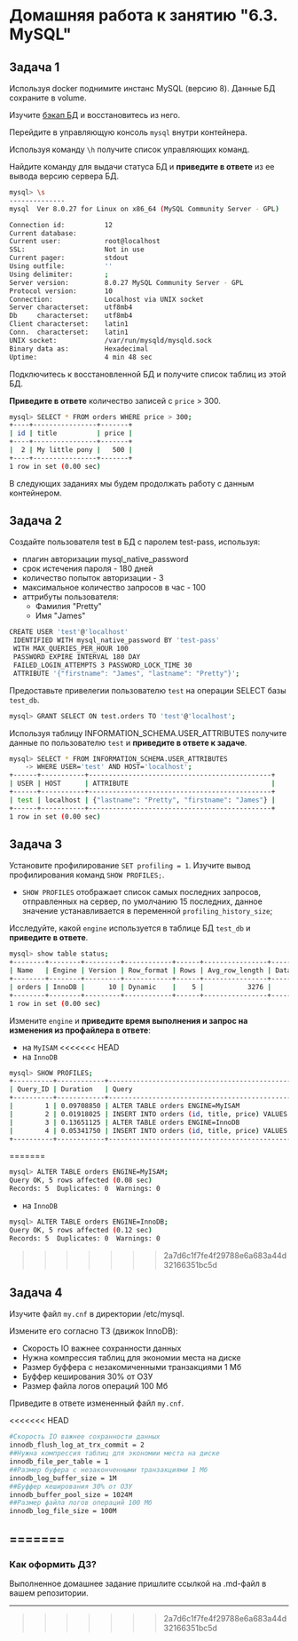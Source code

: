 # Домашняя работа к занятию "6.3. MySQL"

## Задача 1

Используя docker поднимите инстанс MySQL (версию 8). Данные БД сохраните в volume.

Изучите [бэкап БД](https://github.com/netology-code/virt-homeworks/tree/master/06-db-03-mysql/test_data) и
восстановитесь из него.

Перейдите в управляющую консоль `mysql` внутри контейнера.

Используя команду `\h` получите список управляющих команд.

Найдите команду для выдачи статуса БД и **приведите в ответе** из ее вывода версию сервера БД.
```bash
mysql> \s
--------------
mysql  Ver 8.0.27 for Linux on x86_64 (MySQL Community Server - GPL)

Connection id:          12
Current database:
Current user:           root@localhost
SSL:                    Not in use
Current pager:          stdout
Using outfile:          ''
Using delimiter:        ;
Server version:         8.0.27 MySQL Community Server - GPL
Protocol version:       10
Connection:             Localhost via UNIX socket
Server characterset:    utf8mb4
Db     characterset:    utf8mb4
Client characterset:    latin1
Conn.  characterset:    latin1
UNIX socket:            /var/run/mysqld/mysqld.sock
Binary data as:         Hexadecimal
Uptime:                 4 min 48 sec
```

Подключитесь к восстановленной БД и получите список таблиц из этой БД.

**Приведите в ответе** количество записей с `price` > 300.
```bash
mysql> SELECT * FROM orders WHERE price > 300;
+----+----------------+-------+
| id | title          | price |
+----+----------------+-------+
|  2 | My little pony |   500 |
+----+----------------+-------+
1 row in set (0.00 sec)
```
В следующих заданиях мы будем продолжать работу с данным контейнером.

## Задача 2

Создайте пользователя test в БД c паролем test-pass, используя:
- плагин авторизации mysql_native_password
- срок истечения пароля - 180 дней
- количество попыток авторизации - 3
- максимальное количество запросов в час - 100
- аттрибуты пользователя:
    - Фамилия "Pretty"
    - Имя "James"

```bash
CREATE USER 'test'@'localhost'
 IDENTIFIED WITH mysql_native_password BY 'test-pass'
 WITH MAX_QUERIES_PER_HOUR 100
 PASSWORD EXPIRE INTERVAL 180 DAY
 FAILED_LOGIN_ATTEMPTS 3 PASSWORD_LOCK_TIME 30
 ATTRIBUTE '{"firstname": "James", "lastname": "Pretty"}';
```

Предоставьте привелегии пользователю `test` на операции SELECT базы `test_db`.
```bash
mysql> GRANT SELECT ON test.orders TO 'test'@'localhost';
```
Используя таблицу INFORMATION_SCHEMA.USER_ATTRIBUTES получите данные по пользователю `test` и
**приведите в ответе к задаче**.

```bash
mysql> SELECT * FROM INFORMATION_SCHEMA.USER_ATTRIBUTES
    -> WHERE USER='test' AND HOST='localhost';
+------+-----------+----------------------------------------------+
| USER | HOST      | ATTRIBUTE                                    |
+------+-----------+----------------------------------------------+
| test | localhost | {"lastname": "Pretty", "firstname": "James"} |
+------+-----------+----------------------------------------------+
1 row in set (0.00 sec)
```


## Задача 3

Установите профилирование `SET profiling = 1`.
Изучите вывод профилирования команд `SHOW PROFILES;`.

* `SHOW PROFILES` отображает список самых последних запросов, отправленных на сервер, по умолчанию 15 последних, данное значение устанавливается в переменной `profiling_history_size`;

Исследуйте, какой `engine` используется в таблице БД `test_db` и **приведите в ответе**.

```bash
mysql> show table status;
+--------+--------+---------+------------+------+----------------+-------------+-----------------+--------------+-----------+----------------+---------------------+---------------------+------------+--------------------+----------+----------------+---------+
| Name   | Engine | Version | Row_format | Rows | Avg_row_length | Data_length | Max_data_length | Index_length | Data_free | Auto_increment | Create_time         | Update_time         | Check_time | Collation          | Checksum | Create_options | Comment |
+--------+--------+---------+------------+------+----------------+-------------+-----------------+--------------+-----------+----------------+---------------------+---------------------+------------+--------------------+----------+----------------+---------+
| orders | InnoDB |      10 | Dynamic    |    5 |           3276 |       16384 |               0 |            0 |         0 |              6 | 2021-11-28 14:19:39 | 2021-11-28 14:19:40 | NULL       | utf8mb4_0900_ai_ci |     NULL |                |         |
+--------+--------+---------+------------+------+----------------+-------------+-----------------+--------------+-----------+----------------+---------------------+---------------------+------------+--------------------+----------+----------------+---------+
1 row in set (0.00 sec)
```

Измените `engine` и **приведите время выполнения и запрос на изменения из профайлера в ответе**:
- на `MyISAM`
<<<<<<< HEAD
- на `InnoDB`

```bash
mysql> SHOW PROFILES;
+----------+------------+----------------------------------------------------------------+
| Query_ID | Duration   | Query                                                          |
+----------+------------+----------------------------------------------------------------+
|        1 | 0.09708850 | ALTER TABLE orders ENGINE=MyISAM                               |
|        2 | 0.01918025 | INSERT INTO orders (id, title, price) VALUES (6, 'test1', 250) |
|        3 | 0.13651125 | ALTER TABLE orders ENGINE=InnoDB                               |
|        4 | 0.05341750 | INSERT INTO orders (id, title, price) VALUES (7, 'test2', 250) |
+----------+------------+----------------------------------------------------------------+
```

=======
```bash
mysql> ALTER TABLE orders ENGINE=MyISAM;
Query OK, 5 rows affected (0.08 sec)
Records: 5  Duplicates: 0  Warnings: 0
```
- на `InnoDB`
```bash
mysql> ALTER TABLE orders ENGINE=InnoDB;
Query OK, 5 rows affected (0.12 sec)
Records: 5  Duplicates: 0  Warnings: 0
```
>>>>>>> 2a7d6c1f7fe4f29788e6a683a44d32166351bc5d
## Задача 4

Изучите файл `my.cnf` в директории /etc/mysql.

Измените его согласно ТЗ (движок InnoDB):
- Скорость IO важнее сохранности данных
- Нужна компрессия таблиц для экономии места на диске
- Размер буффера с незакомиченными транзакциями 1 Мб
- Буффер кеширования 30% от ОЗУ
- Размер файла логов операций 100 Мб

Приведите в ответе измененный файл `my.cnf`.

<<<<<<< HEAD
```bash
#Скорость IO важнее сохранности данных
innodb_flush_log_at_trx_commit = 2
##Нужна компрессия таблиц для экономии места на диске
innodb_file_per_table = 1
##Размер буфера с незаконченными транзакциями 1 Мб
innodb_log_buffer_size = 1M
##Буффер кеширования 30% от ОЗУ
innodb_buffer_pool_size = 1024М
##Размер файла логов операций 100 Мб
innodb_log_file_size = 100M
```
=======
---

### Как оформить ДЗ?

Выполненное домашнее задание пришлите ссылкой на .md-файл в вашем репозитории.

---
>>>>>>> 2a7d6c1f7fe4f29788e6a683a44d32166351bc5d
